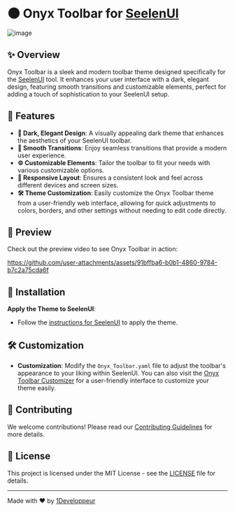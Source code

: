 # 🌑 Onyx Toolbar for [SeelenUI](https://github.com/eythaann/Seelen-UI)

![image](https://github.com/user-attachments/assets/b46fae54-8b7a-4926-9332-aa0d667245c7)

## ✨ Overview

Onyx Toolbar is a sleek and modern toolbar theme designed specifically for the [SeelenUI](https://github.com/eythaann/Seelen-UI) tool. It enhances your user interface with a dark, elegant design, featuring smooth transitions and customizable elements, perfect for adding a touch of sophistication to your SeelenUI setup.

## 🌟 Features

- **🎨 Dark, Elegant Design**: A visually appealing dark theme that enhances the aesthetics of your SeelenUI toolbar.
- **💨 Smooth Transitions**: Enjoy seamless transitions that provide a modern user experience.
- **⚙️ Customizable Elements**: Tailor the toolbar to fit your needs with various customizable options.
- **📱 Responsive Layout**: Ensures a consistent look and feel across different devices and screen sizes.
- **🛠️ Theme Customization**: Easily customize the Onyx Toolbar theme from a user-friendly web interface, allowing for quick adjustments to colors, borders, and other settings without needing to edit code directly.

## 🎥 Preview

Check out the preview video to see Onyx Toolbar in action:

https://github.com/user-attachments/assets/91bffba6-b0b1-4860-9784-b7c2a75cda6f

## 🚀 Installation
**Apply the Theme to SeelenUI**:
   - Follow the [instructions for SeelenUI](https://github.com/eythaann/Seelen-UI/blob/master/documentation/themes.md) to apply the theme.

## 🛠️ Customization

- **Customization**: Modify the `Onyx_Toolbar.yaml` file to adjust the toolbar's appearance to your liking within SeelenUI. You can also visit the [Onyx Toolbar Customizer](https://1developpeur.github.io/modern.html) for a user-friendly interface to customize your theme easily.

## 🤝 Contributing

We welcome contributions! Please read our [Contributing Guidelines](CONTRIBUTING.md) for more details.

## 📜 License

This project is licensed under the MIT License - see the [LICENSE](LICENSE) file for details.

---

Made with ❤️ by [1Developpeur](https://github.com/1Developpeur)
